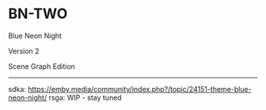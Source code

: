 # BN-TWO

Blue Neon Night

Version 2

Scene Graph Edition

---------------------

sdka: https://emby.media/community/index.php?/topic/24151-theme-blue-neon-night/
rsga: WIP - stay tuned
